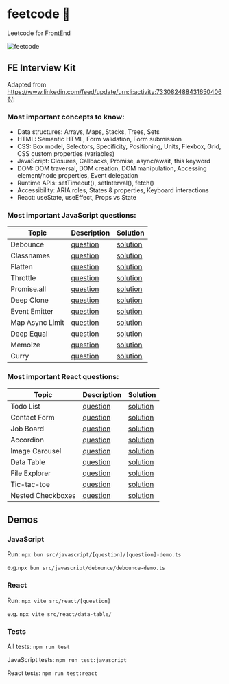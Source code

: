 # feetcode 👣
Leetcode for FrontEnd

![feetcode](https://github.com/benjiaming/feetcode/actions/workflows/node.js.yml/badge.svg?branch=main)


## FE Interview Kit
Adapted from https://www.linkedin.com/feed/update/urn:li:activity:7330824884316504066/:

### Most important concepts to know:

- Data structures: Arrays, Maps, Stacks, Trees, Sets
- HTML: Semantic HTML, Form validation, Form submission
- CSS: Box model, Selectors, Specificity, Positioning, Units, Flexbox, Grid, CSS custom properties (variables)
- JavaScript​: Closures, Callbacks, Promise, async/await, this keyword
- DOM: DOM traversal, DOM creation, DOM manipulation, Accessing element/node properties, Event delegation
- Runtime APIs: setTimeout(), setInterval(), fetch()
- Accessibility: ARIA roles, States & properties, Keyboard interactions
- React: useState, useEffect, Props vs State

### Most important JavaScript questions:

| Topic           | Description                                  | Solution                                  |
|-----------------|----------------------------------------------|-------------------------------------------|
| Debounce        | [question](https://www.greatfrontend.com/interviews/study/gfe75/questions/javascript/debounce)                    | [solution](./src/javascript/debounce/debounce.ts)    |
| Classnames      | [question](https://www.greatfrontend.com/interviews/study/gfe75/questions/javascript/classnames)                   | [solution](./src/javascript/classnames/classnames.ts)|
| Flatten         | [question](https://www.greatfrontend.com/interviews/study/gfe75/questions/javascript/flatten)                   | [solution](./src/javascript/flatten/flatten.ts)      |
| Throttle        | [question](https://www.greatfrontend.com/interviews/study/gfe75/questions/javascript/throttle)                     | [solution](./src/javascript/throttle/throttle.ts)    |
| Promise.all     | [question](https://www.greatfrontend.com/interviews/study/gfe75/questions/javascript/promise-all)                    | [solution](./src/javascript/promise-all/promise-all.ts)|
| Deep Clone      | [question](https://www.greatfrontend.com/interviews/study/gfe75/questions/javascript/deep-clone)              | [solution](./src/javascript/deep-clone/deep-clone.ts)|
| Event Emitter   | [question](https://www.greatfrontend.com/interviews/study/gfe75/questions/javascript/event-emitter)                    | [solution](./src/javascript/event-emitter/event-emitter.ts)|
| Map Async Limit | [question](https://www.greatfrontend.com/interviews/study/gfe75/questions/javascript/map-async-limit)     | [solution](./src/javascript/map-async-limit/map-async-limit.ts)                  |
| Deep Equal      | [question](https://www.greatfrontend.com/interviews/study/gfe75/questions/javascript/deep-equal)  | [solution](./src/javascript/deep-equal/deep-equal.ts)
| Memoize         | [question](https://www.greatfrontend.com/interviews/study/gfe75/questions/javascript/memoize)  | [solution](./src/javascript/memoize/memoize.ts)
| Curry           | [question](https://www.greatfrontend.com/interviews/study/gfe75/questions/javascript/curry)                    | [solution](./src/javascript/curry/curry.ts)


### Most important React questions:

| Topic           | Description                                  | Solution                                  |
|-------------------|---------------------------------------------------|-------------------|
| Todo List         | [question](https://www.greatfrontend.com/questions/user-interface/todo-list/react?framework=react)                  | [solution](./src/react/todo/src/Todo.tsx)               |
| Contact Form      | [question](https://www.greatfrontend.com/questions/user-interface/contact-form/react?framework=react)                  | [solution](./src/react/contact-form/src/ContactForm.tsx)                  |
| Job Board         | [question](https://www.greatfrontend.com/interviews/study/gfe75/questions/user-interface/job-board)                  | [solution](./src/react/job-board/src/JobBoard.tsx)                  |
| Accordion         | [question](https://www.greatfrontend.com/interviews/study/gfe75/questions/user-interface/accordion)                  |  [solution](./src/react/accordion/src/Accordion.tsx)                 |
| Image Carousel    | [question](https://www.greatfrontend.com/interviews/study/gfe75/questions/user-interface/image-carousel)                  | [solution](./src/react/image-carousel/src/ImageCarousel.tsx)                  |
| Data Table        | [question](https://www.greatfrontend.com/interviews/study/gfe75/questions/user-interface/data-table)                  |  [solution](./src/react/data-table/src/DataTable.tsx)                 |
| File Explorer     | [question](https://www.greatfrontend.com/interviews/study/gfe75/questions/user-interface/file-explorer)                  | [solution](./src/react/file-explorer/src/FileExplorer.tsx)                  |
| Tic-tac-toe       | [question](https://www.greatfrontend.com/interviews/study/gfe75/questions/user-interface/tic-tac-toe)                  | [solution](./src/react/tic-tac-toe/src/TicTacToe.tsx)                  |
| Nested Checkboxes | [question](https://www.greatfrontend.com/interviews/study/gfe75/questions/user-interface/nested-checkboxes)                  | [solution](./src/react/nested-checkboxes/src/Checkboxes.tsx)                  |

## Demos

### JavaScript
Run: `npx bun src/javascript/[question]/[question]-demo.ts`

e.g.`npx bun src/javascript/debounce/debounce-demo.ts`

### React
Run: `npx vite src/react/[question]`

e.g. `npx vite src/react/data-table/`

### Tests

All tests: `npm run test`

JavaScript tests: `npm run test:javascript`

React tests: `npm run test:react`
